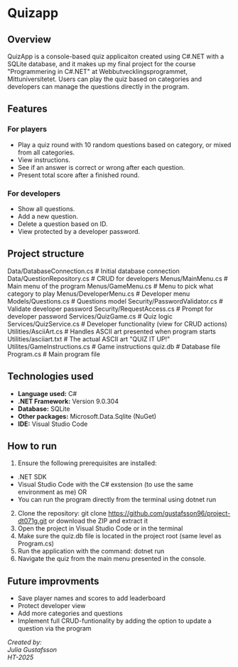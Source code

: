 # Quizapp

## Overview
QuizApp is a console-based quiz applicaiton created using C#.NET with a SQLite database, and it makes up my final project for the course 
"Programmering in C#.NET" at Webbutvecklingsprogrammet, Mittuniversitetet. Users can play the quiz based on categories and developers can manage the questions directly in the program. 

## Features

### For players
* Play a quiz round with 10 random questions based on category, or mixed from all categories. 
* View instructions.
* See if an answer is correct or wrong after each question. 
* Present total score after a finished round. 

### For developers
* Show all questions.
* Add a new question.
* Delete a question based on ID.
* View protected by a developer password.

## Project structure
Data/DatabaseConnection.cs # Initial database connection
Data/QuestionRepository.cs # CRUD for developers
Menus/MainMenu.cs # Main menu of the program
Menus/GameMenu.cs # Menu to pick what category to play 
Menus/DeveloperMenu.cs # Developer menu
Models/Questions.cs # Questions model
Security/PasswordValidator.cs # Validate developer password
Security/RequestAccess.cs # Prompt for developer password
Services/QuizGame.cs # Quiz logic
Services/QuizService.cs # Developer functionality (view for CRUD actions)
Utilities/AsciiArt.cs # Handles ASCII art presented when program starts
Utilities/asciiart.txt # The actual ASCII art "QUIZ IT UP!"
Utilites/GameInstructions.cs # Game instructions
quiz.db # Database file
Program.cs # Main program file


## Technologies used
* **Language used:** C#
* **.NET Framework:** Version 9.0.304
* **Database:** SQLite
* **Other packages:** Microsoft.Data.Sqlite (NuGet)
* **IDE:** Visual Studio Code

## How to run
1. Ensure the following prerequisites are installed:
* .NET SDK
* Visual Studio Code with the C# exstension (to use the same environment as me) OR
* You can run the program directly from the terminal using dotnet run
2. Clone the repository: git clone https://github.com/gustafsson96/project-dt071g.git or download the ZIP and extract it
3. Open the project in Visual Studio Code or in the terminal
4. Make sure the quiz.db file is located in the project root (same level as Program.cs)
5. Run the application with the command: dotnet run
6. Navigate the quiz from the main menu presented in the console. 

## Future improvments 

* Save player names and scores to add leaderboard
* Protect developer view 
* Add more categories and questions
* Implement full CRUD-funtionality by adding the option to update a question via the program

*Created by:* <br>
*Julia Gustafsson* <br>
*HT-2025*